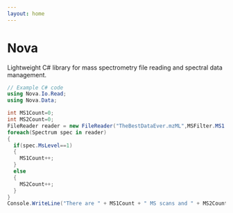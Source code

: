 ```yaml
---
layout: home
---
```


# Nova

Lightweight C# library for mass spectrometry file reading and spectral data management.



```csharp
// Example C# code
using Nova.Io.Read;
using Nova.Data;

int MS1Count=0;
int MS2Count=0;
FileReader reader = new FileReader("TheBestDataEver.mzML",MSFilter.MS1|MSFilter.MS2);
foreach(Spectrum spec in reader)
{
  if(spec.MsLevel==1)
  {
    MS1Count++;
  }
  else
  {
    MS2Count++;
  }
}
Console.WriteLine("There are " + MS1Count + " MS scans and " + MS2Count + " MS/MS scans.");
```

